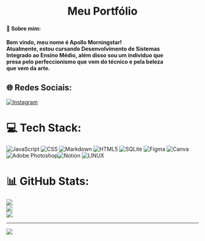 <h1 align="center"> Meu Portfólio </h1>
 <h4> 💫 Sobre mim: <h4>
Bem vindo, meu nome é Apollo Morningstar!<br>Atualmente, estou cursando Desenvolvimento de Sistemas<br>Integrado ao Ensino Médio, além disso sou um individuo que<br>presa pelo perfeccionismo que vem do técnico e pela beleza<br>que vem da arte.


## 🌐 Redes Sociais:
[![Instagram](https://img.shields.io/badge/Instagram-%23E4405F.svg?logo=Instagram&logoColor=white)](https://instagram.com/joao_va_farias) 

# 💻 Tech Stack:
![JavaScript](https://img.shields.io/badge/javascript-%23323330.svg?style=for-the-badge&logo=javascript&logoColor=%23F7DF1E) ![CSS](https://img.shields.io/badge/CSS-%231572B6.svg?style=for-the-badge&logo=c&logoColor=white) ![Markdown](https://img.shields.io/badge/markdown-%23000000.svg?style=for-the-badge&logo=markdown&logoColor=white) ![HTML5](https://img.shields.io/badge/HTML5-%2347405e.svg?style=for-the-badge&logo=HTLML5e&logoColor=white)
![SQLite](https://img.shields.io/badge/sqlite-%2307405e.svg?style=for-the-badge&logo=sqlite&logoColor=white) 	![Figma](https://img.shields.io/badge/figma-%23F24E1E.svg?style=for-the-badge&logo=figma&logoColor=white) ![Canva](https://img.shields.io/badge/Canva-%2300C4CC.svg?style=for-the-badge&logo=Canva&logoColor=white) ![Adobe Photoshop](https://img.shields.io/badge/adobephotoshop-%2331A8FF.svg?style=for-the-badge&logo=adobephotoshop&logoColor=white)![Notion](https://img.shields.io/badge/Notion-%23000000.svg?style=for-the-badge&logo=notion&logoColor=white) ![LINUX](https://img.shields.io/badge/Linux-FCC624?style=for-the-badge&logo=linux&logoColor=black)
# 📊 GitHub Stats:
![](https://github-readme-stats.vercel.app/api?username=ApolloMorningstar&theme=dark&hide_border=false&include_all_commits=false&count_private=false)<br/>
![](https://github-readme-streak-stats.herokuapp.com/?user=ApolloMorningstar&theme=dark&hide_border=false)<br/>
![](https://github-readme-stats.vercel.app/api/top-langs/?username=ApolloMorningstar&theme=dark&hide_border=false&include_all_commits=false&count_private=false&layout=compact)

---
[![](https://visitcount.itsvg.in/api?id=ApolloMorningstar&icon=0&color=0)](https://visitcount.itsvg.in)

<!-- Proudly created with GPRM ( https://gprm.itsvg.in ) -->
